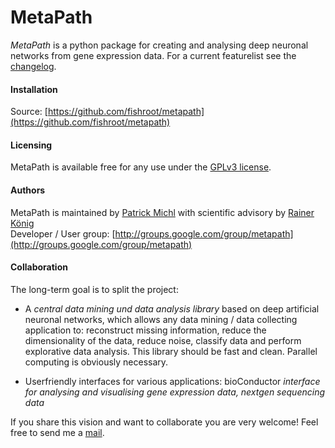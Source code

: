 MetaPath
========

*MetaPath* is a python package for creating and analysing deep neuronal networks from gene expression data.
For a current featurelist see the [changelog](https://github.com/fishroot/metapath/blob/master/changelog.md).

#### Installation ####
Source: [https://github.com/fishroot/metapath](https://github.com/fishroot/metapath)

#### Licensing ####
MetaPath is available free for any use under the [GPLv3 license](https://www.gnu.org/licenses/gpl.html).

#### Authors ####
MetaPath is maintained by [Patrick Michl](https://www.mathi.uni-heidelberg.de/~pmichl/) with
scientific advisory by [Rainer König](http://ibios.dkfz.de/tbi/index.php/network-modeling/people/34-koenig) <br>
Developer / User group: [http://groups.google.com/group/metapath](http://groups.google.com/group/metapath)

#### Collaboration ####
The long-term goal is to split the project:

* A *central data mining und data analysis library* based on deep artificial neuronal networks,
which allows any data mining / data collecting application to: reconstruct missing information,
reduce the dimensionality of the data, reduce noise, classify data and perform explorative data analysis.
This library should be fast and clean. Parallel computing is obviously necessary.

* Userfriendly interfaces for various applications: bioConductor
*interface for analysing and visualising gene expression data, nextgen sequencing data*

If you share this vision and want to collaborate you are very welcome!
Feel free to send me a [mail](https://www.mathi.uni-heidelberg.de/~pmichl/).
